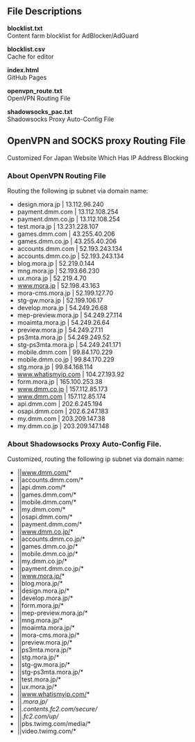 
## File Descriptions
**blocklist.txt**  
Content farm blocklist for AdBlocker/AdGuard

**blocklist.csv**  
Cache for editor

**index.html**  
GitHub Pages

**openvpn_route.txt**  
OpenVPN Routing File

**shadowsocks_pac.txt**  
Shadowsocks Proxy Auto-Config File

## OpenVPN and SOCKS proxy Routing File
Customized For Japan Website Which Has IP Address Blocking

### About OpenVPN Routing File
Routing the following ip subnet via domain name:
  
* design.mora.jp | 13.112.96.240
* payment.dmm.com | 13.112.108.254
* payment.dmm.co.jp | 13.112.108.254  
* test.mora.jp | 13.231.228.107
* games.dmm.com | 43.255.40.206
* games.dmm.co.jp | 43.255.40.206
* accounts.dmm.com | 52.193.243.134
* accounts.dmm.co.jp | 52.193.243.134
* blog.mora.jp | 52.219.0.144
* mng.mora.jp | 52.193.66.230
* ux.mora.jp | 52.219.4.70
* www.mora.jp | 52.198.43.163
* mora-cms.mora.jp | 52.199.127.70
* stg-gw.mora.jp | 52.199.106.17
* develop.mora.jp | 54.249.26.68
* mep-preview.mora.jp | 54.249.27.114
* moaimta.mora.jp | 54.249.26.64
* preview.mora.jp | 54.249.27.11
* ps3mta.mora.jp | 54.249.249.52
* stg-ps3mta.mora.jp | 54.249.241.171
* mobile.dmm.com | 99.84.170.229
* mobile.dmm.co.jp | 99.84.170.229
* stg.mora.jp | 99.84.168.114
* www.whatismyip.com | 104.27.193.92
* form.mora.jp | 165.100.253.38
* www.dmm.co.jp | 157.112.85.173
* www.dmm.com | 157.112.85.174
* api.dmm.com | 202.6.245.194
* osapi.dmm.com | 202.6.247.183
* my.dmm.com | 203.209.147.38
* my.dmm.co.jp | 203.209.147.148

### About Shadowsocks Proxy Auto-Config File.
Customized, routing the following ip subnet via domain name:
  
* ||www.dmm.com/*
* ||accounts.dmm.com/*
* ||api.dmm.com/*
* ||games.dmm.com/*
* ||mobile.dmm.com/*
* ||my.dmm.com/*
* ||osapi.dmm.com/*
* ||payment.dmm.com/*
* ||www.dmm.co.jp/*
* ||accounts.dmm.co.jp/*
* ||games.dmm.co.jp/*
* ||mobile.dmm.co.jp/*
* ||my.dmm.co.jp/*
* ||payment.dmm.co.jp/*
* ||www.mora.jp/*
* ||blog.mora.jp/*
* ||design.mora.jp/*
* ||develop.mora.jp/*
* ||form.mora.jp/*
* ||mep-preview.mora.jp/*
* ||mng.mora.jp/*
* ||moaimta.mora.jp/*
* ||mora-cms.mora.jp/*
* ||preview.mora.jp/*
* ||ps3mta.mora.jp/*
* ||stg.mora.jp/*
* ||stg-gw.mora.jp/*
* ||stg-ps3mta.mora.jp/*
* ||test.mora.jp/*
* ||ux.mora.jp/*
* ||www.whatismyip.com/*
* ||*.mora.jp/*
* ||*.contents.fc2.com/secure/*
* ||*.fc2.com/up/*
* ||pbs.twimg.com/media/*
* ||video.twimg.com/*
